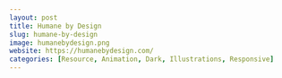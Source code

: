 ```yaml
---
layout: post
title: Humane by Design
slug: humane-by-design
image: humanebydesign.png
website: https://humanebydesign.com/
categories: [Resource, Animation, Dark, Illustrations, Responsive]
---
```

